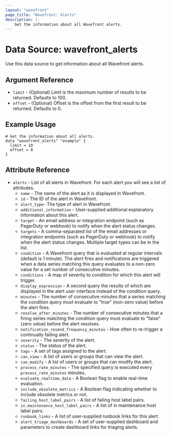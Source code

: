 ```yaml
---
layout: "wavefront"
page_title: "Wavefront: Alerts"
description: |-
    Get the information about all Wavefront alerts.
---
```


# Data Source: wavefront_alerts

Use this data source to get information about all Wavefront alerts.

## Argument Reference

* `limit` - (Optional) Limit is the maximum number of results to be returned. Defaults to 100.
* `offset` - (Optional) Offset is the offset from the first result to be returned. Defaults to 0.

## Example Usage

```hcl
# Get the information about all alerts.
data "wavefront_alerts" "example" {
  limit = 10
  offset = 0
}
```

## Attribute Reference

* `alerts` - List of all alerts in Wavefront. For each alert you will see a list of attributes.
    * `name` - The name of the alert as it is displayed in Wavefront.
    * `id` - The ID of the alert in Wavefront.
    * `alert_type`- The type of alert in Wavefront.
    * `additional_information` - User-supplied additional explanatory information about this alert.
    * `target` - An email address or integration endpoint (such as PagerDuty or webhook) to notify when the alert status changes.
    * `targets` - A comma-separated list of the email addresses or integration endpoints (such as PagerDuty or webhook) to notify when the alert status changes. Multiple target types can be in the list.
    * `condition` - A Wavefront query that is evaluated at regular intervals (default is 1 minute). The alert fires and notifications are triggered when a data series matching this query evaluates to a non-zero value for a set number of consecutive minutes.
    * `conditions` - A map of severity to condition for which this alert will trigger.
    * `display_expression` - A second query the results of which are displayed in the alert user interface instead of the condition query.
    * `minutes` - The number of consecutive minutes that a series matching the condition query must evaluate to "true" (non-zero value) before the alert fires.
    * `resolve_after_minutes` - The number of consecutive minutes that a firing series matching the condition query must evaluate to "false" (zero value) before the alert resolves.
    * `notification_resend_frequency_minutes` - How often to re-trigger a continually failing alert.
    * `severity` - The severity of the alert.
    * `status` - The status of the alert.
    * `tags` - A set of tags assigned to the alert.
    * `can_view` - A list of users or groups that can view the alert.
    * `can_modify` - A list of users or groups that can modify the alert.
    * `process_rate_minutes` - The specified query is executed every `process_rate_minutes` minutes.
    * `evaluate_realtime_data` - A Boolean flag to enable real-time evaluation.
    * `include_obsolete_metrics` - A Boolean flag indicating whether to include obsolete metrics or not.
    * `failing_host_label_pairs` - A list of failing host label pairs.
    * `in_maintenance_host_label_pairs` - A list of in maintenance host label pairs.
    * `runbook_links` - A list of user-supplied runbook links for this alert.
    * `alert_triage_dashboards` - A set of user-supplied dashboard and parameters to create dashboard links for triaging alerts.
